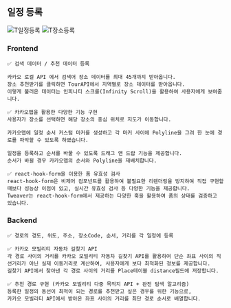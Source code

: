 ## 일정 등록

![T일정등록](https://github.com/ValueWith/.github/assets/110911811/7674c389-71f8-4691-9fdc-9c8d17fe34b7)
![T장소등록](https://github.com/ValueWith/.github/assets/110911811/c7d0117b-9dd8-4c1d-b93d-346fcec6f337)

### Frontend

```
✅ 검색 데이터 / 추천 데이터 등록

카카오 로컬 API 에서 검색어 장소 데이터를 최대 45개까지 받아옵니다.
장소 추천받기를 클릭하면 TourAPI에서 지역별로 장소 데이터를 받아옵니다.
이렇게 불러온 데이터는 인피니티 스크롤(Infinity Scroll)을 활용하여 사용자에게 보여줍니다.
```

```
✅ 카카오맵을 활용한 다양한 기능 구현
사용자가 장소를 선택하면 해당 장소의 중심 위치로 지도가 이동합니다.

카카오맵에 일정 순서 커스텀 마커를 생성하고 각 마커 사이에 Polyline을 그려 한 눈에 경로를 파악할 수 있도록 하였습니다.

일정을 등록하고 순서를 바꿀 수 있도록 드래그 앤 드랍 기능을 제공합니다.
순서가 바뀔 경우 카카오맵의 순서와 Polyline을 재배치합니다.
```

```
✅ react-hook-form을 이용한 폼 유효성 검사
react-hook-form은 비제어 컴포넌트를 활용하여 불필요한 리렌더링을 방지하여 직접 구현할 때보다 성능상 이점이 있고, 실시간 유효성 검사 등 다양한 기능을 제공합니다.
Tweaver는 react-hook-form에서 제공하는 다양한 훅을 활용하여 폼의 상태를 검증하고 있습니다.
```

### Backend

```
✅ 경로의 경도, 위도, 주소, 장소Code, 순서, 거리를 각 일정에 등록
```

```
✅ 카카오 모빌리티 자동차 길찾기 API
각 경로 사이의 거리를 카카오 모빌리티 자동차 길찾기 API를 활용하여 단순 좌표 사이의 직선거리가 아닌 실제 이동거리로 계산하여, 사용자에게 보다 최적화된 정보를 제공합니다.
길찾기 API에서 찾아낸 각 경로 사이의 거리를 Place테이블 distance필드에 저장합니다.
```

```
✅ 추천 경로 구현 (카카오 모빌리티 다중 목적지 API + 완전 탐색 알고리즘)
등록한 일정의 동선이 최적이 되는 경로를 추천받고 싶은 경우를 위한 기능으로,
카카오 모빌리티 API에서 받아온 좌표 사이의 거리를 최단 경로 순서로 배열합니다.
```
